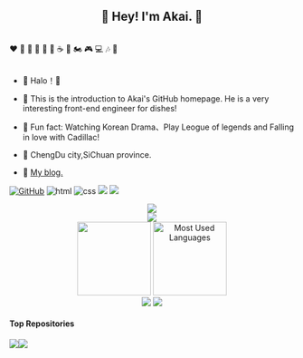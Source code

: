 <h2 align="center">👋 Hey! I'm Akai. 🤹</h2>
<br />
❤️ 🍦 🍓 🍉 🍋 🥛 ☕ 🍗 🏍️ 🎮 💻 🎶 🚗
<br />
<br />

- 🔭 Halo！🌷

- 🌼 This is the introduction to Akai's GitHub homepage. He is a very interesting front-end engineer for dishes!

- 🍄 Fun fact: Watching Korean Drama、Play Leogue of legends and Falling in love with Cadillac!

- 🎢 ChengDu city,SiChuan province.

- 📓 <a href="https://salephine.asia">My blog.</a>
  
[![GitHub](https://img.shields.io/badge/GitHub-181717?style=flat-square&logo=github&logoColor=white)](https://github.com/akaibiu)
![html](https://img.shields.io/badge/-html-E34F26?style=flat-square&logo=html5&logoColor=white)
![css](https://img.shields.io/badge/-css-1572B6?style=flat-square&logo=css3)
![](https://img.shields.io/badge/JavaScript-red?style=flat-square&logo=javascript) 
![](https://img.shields.io/badge/Vue.js-black?style=flat-square&logo=vue.js)
<div align="center"> <a href="https://blog.ytadx.cn/"> <img src="https://readme-typing-svg.herokuapp.com/?lines=时间不在于你拥有多少,而在于你怎样使用;所有的伟大都来源于一个勇敢的开始;这个世界既不黑也不白，而是一道精致的黑;谎言不会伤人，真相才是快刀!&center=false&size=22"> </a> </div>
<div align="center"> <img src="https://github-readme-activity-graph.vercel.app/graph?username=akaibiu&theme=xcode" /> </div>
<div align="center"><img height="130px" src="https://github-readme-stats.vercel.app/api?username=akaibiu&show_icons=true&theme=tokyonight"> <img height="130px" src="https://github-readme-stats.vercel.app/api/top-langs?username=akaibiu&hide_title=true&layout=compact&theme=graywhite&hide_border=true&bg_color=45,fffc79,73fa79,75f0db" alt="Most Used Languages"></div>
<div align="center"> <img src="https://github-readme-streak-stats.herokuapp.com/?user=yang-tian-hub" /> <img src="https://github-readme-stats.vercel.app/api/top-langs/?username=yang-tian-hub" /> </div>

#### Top Repositories

<a href="https://github.com/akaibiu/ak-blog-github"><img align="center" src="https://github-readme-stats.vercel.app/api/pin/?username=akaibiu&repo=ak-blog-github&theme=buefy" /></a><a href="[https://github.com/akaibiu/ak-blog-github](https://github.com/akaibiu/akai-uni)"><img align="center" src="https://github-readme-stats.vercel.app/api/pin/?username=akaibiu&repo=akai-uni&theme=buefy" /></a>
